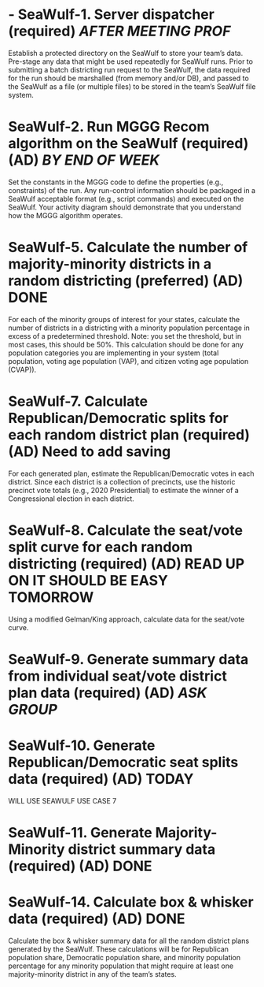 # - SeaWulf-1. Server dispatcher (required) *AFTER MEETING PROF*

Establish a protected directory on the SeaWulf to store your team’s data. Pre-stage any data
that might be used repeatedly for SeaWulf runs. Prior to submitting a batch districting run
request to the SeaWulf, the data required for the run should be marshalled (from memory
and/or DB), and passed to the SeaWulf as a file (or multiple files) to be stored in the team’s
SeaWulf file system.

# SeaWulf-2. Run MGGG Recom algorithm on the SeaWulf (required) (AD) *BY END OF WEEK*

Set the constants in the MGGG code to define the properties (e.g., constraints) of the run. Any run-control 
information should be packaged in a SeaWulf acceptable format (e.g., script commands) and executed on 
the SeaWulf. Your activity diagram should demonstrate that you understand how the MGGG algorithm operates.

# SeaWulf-5. Calculate the number of majority-minority districts in a random districting (preferred) (AD) DONE
For each of the minority groups of interest for your states, calculate the number of districts in a
districting with a minority population percentage in excess of a predetermined threshold. Note:
you set the threshold, but in most cases, this should be 50%. This calculation should be done for
any population categories you are implementing in your system (total population, voting age
population (VAP), and citizen voting age population (CVAP)).

# SeaWulf-7. Calculate Republican/Democratic splits for each random district plan (required) (AD) Need to add saving
For each generated plan, estimate the Republican/Democratic votes in each district. Since each
district is a collection of precincts, use the historic precinct vote totals (e.g., 2020 Presidential)
to estimate the winner of a Congressional election in each district.

# SeaWulf-8. Calculate the seat/vote split curve for each random districting (required) (AD) READ UP ON IT SHOULD BE EASY TOMORROW
Using a modified Gelman/King approach, calculate data for the seat/vote curve.

# SeaWulf-9. Generate summary data from individual seat/vote district plan data (required) (AD)  *ASK GROUP*

# SeaWulf-10. Generate Republican/Democratic seat splits data (required) (AD) TODAY
WILL USE SEAWULF USE CASE 7

# SeaWulf-11. Generate Majority-Minority district summary data (required) (AD) DONE

# SeaWulf-14. Calculate box & whisker data (required) (AD) DONE
Calculate the box & whisker summary data for all the random district plans generated by the
SeaWulf. These calculations will be for Republican population share, Democratic population
share, and minority population percentage for any minority population that might require at
least one majority-minority district in any of the team’s states. 